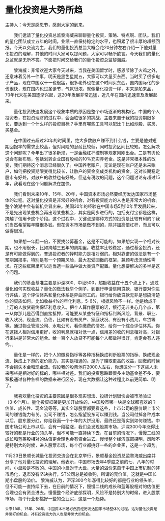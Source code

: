 # 量化投资是大势所趋

主持人：今天是感恩节，感谢大家的到来。

　　我们邀请了量化投资总监黎海威来聊聊量化投资，策略、特点啊、团队。我们的量化团队成立五年的时间，业绩一直保持稳定的水平，也积累了很丰厚的超额回报。今天以交流为主，我们的量化投资总监大概会花20分钟左右介绍一下他对量化投资的理解，其他的时间大家可以提问题，大家可以畅所欲言。今天我们的量化总监就是无所不答。下面把时间交给我们的量化投资总监黎海威。

　　黎海威：非常欢迎大家今天过来，当我在美国留学时，感恩节除了火鸡之外，还意味着另外一件事，明天是黑色星期五，大家可以大量买东西。当时买了很多电子产品，现在中国双十一也很猛，很多老外也在这个时间买东西。国内国际化的步伐很快，现在国内也过圣诞节，气氛很浓。就像量化投资一样，本来是舶来品，70年代末在美国逐渐兴起，这20年发展非常迅猛，近几年在国内迅速普及发展起来。

　　量化投资快速发展这个现象本质的原因是整个市场逐渐的机构化。中国的个人投资者，在投资理财的过程中，会面临很多的挑战，主要来自于我的投资期限多长，要达到一个什么样的投资目标？手里有哪些工具可以配比？比如炒股、买房、买基金。

　　在中国过去超过20年的时间里，绝大多数散户赚不到什么钱，主要是他对短期回报率的需求比较高，但对风险的忍耐比较低，同时投资区间比较短。怎么解决这个问题呢？今年出了很多新规，一是金融杠杆控制等规定刚刚出台。二是有舆论说会有新布局，包括划转企业国有股权的10%充实养老金。这是非常根本性的改变，我们期待这个消息已经很久了。中国养老账户，无论是现在账户还是未来账户，如何把投资期限变得比较长，让散户的资金变成类机构的资金，这对长期稳定股市有好处，对散户的收益也有好处。但这有税收的问题，这个问题讨论有超过15年，我看现在这个问题解决在加快。

　　我们看到未来10年、15年、20年，中国资本市场必然要经历发达国家市场整体的过程。这对量化投资是非常好的机会，对有投资能力的人也是非常大的机会。整个浪潮中会有新机会冒出来。美国30年的经验在中国市场5到10年里发展起来，不是先出现某些机会再出现某些机会，其实是同步进行的，包括支付宝都是这样，跨越了信用卡这个阶段。这个过程中，关键点是哪种方式的投资是比较有利的？我们当然希望每年赚很多钱。但在资本市场是做不到的，除非加高倍杠杆，而且可以做得很准。

　　如果想一年翻一倍，不要找公募基金，这是不可能的。如果想实现一个相对长期，也不用很长，比如跨越三五年的周期里，收益率比较稳定，通过基金投资，还是有可能做得到的。普通投资者的择时能力是相对弱的。相对靠谱的做法是有一个预期回报率，特别是有一个预期风险，最大忍受回撤的框架，兼顾考虑流动性需求。在这些框架里可以适当选一些品种做大类资产配置。量化想要解决的多半是这个问题。

　　我们的基金基准主要是沪深300、中证500，超额收益在十五个点上下。通过量化如何实现收益？量化的做法我举个例子，到银行申请信用贷款，银行要对你进行评估，这个评估体系和量化体系是异曲同工的。银行给你放贷款无非是想搞清楚你的资质如何。比如收益4%的年化利息，5-6%，根据风险不一样。他是给成千上万的人放贷最终保证利息收入。把个人算作股票的话，银行无非关心几个点，第一从你那儿是否得到直接抵押，可能要从某些特征和指标判断风险，背景、职业、收入状况、现金流、负债，比如有没有房产、家庭状况、有没有小孩儿，车贷等等。通过物业管理公司、水电公司，看你缴费的情况，给你一个综合评估体系。你在这拨人相对信用更好，收的利息就相对低一点，信用差的收的利息相对高，对银行来讲是非常大的组合。给一百个人放贷不可能每个人都做得很好，肯定会有人违约。。

　　量化是一样的，把个人的缴费指标等各种指标换成判断股票的指标、换成现金流、换成上下游的定价能力，其实是相通的。是为了赚取更高的收益，回撤的时候不会损失本金和现金流。假设我的股票池在2000人左右，你想区分一下这些人未来哪些是相对好的标的，哪些相对差。我们的投资思路跟很多主动基金差不多，要积极通过各种各样的数据来进行区分。现在大数据让这种过程比以前更简单、明了。

　　我喜欢量化投资的主要原因是很多现实想法、投研计划很快会被市场验证（3-6个月）。量化投资框架是更加开放性的，中国股市哪一块是全球都喜欢的？估值、成长性、现金流等等，其实全球股票都要看这些，上市公司的股价跟上市公司的赚钱能力有关。公司不赚钱，怎么指望股东可以赚到钱。当公司付掉各种成本以后，股东要分红，你给我画一个十年的大饼没用，最终还是落实到如何赚钱。中国市场公司上市以后，会有一段猛涨，我们会发现股票市场，沪深300今年涨得比较好的都是行业的领头羊，但不可能一直持续下去，在目前的情况下，慢慢二线的成长和蓝筹股相对的估值更合理也会有资金进去。慢慢整个经济底部探明，风险不是特别大的时候，进入股票市场，每个行业都挑好一些的企业买，这是一个趋势。
  
  11月23日景顺长城量化投资交流会在北京举行，景顺基金投资总监黎海威出席并分享了他对量化投资的理解。他表示，中国市场去年4季度之前的七、八年的时间，小盘股是不败的。中国的小盘对于大盘，大量的溢价来自于中国上市机制的非市场化，退市没有坚决执行，ST公司总是被收购，所谓的壳价值，这就是中国长期小盘股的溢价。
黎海威认为，沪深300今年涨得比较好的都是行业的领头羊，但不可能一直持续下去，在目前的情况下，慢慢二线的成长和蓝筹股相对的估值更合理也会有资金进去。慢慢整个经济底部探明，风险不是特别大的时候，进入股票市场，每个行业都挑好一些的企业买，这是一个趋势。

	未来10年、15年、20年，中国资本市场必然要经历发达国家市场整体的过程。这对量化投资是非常好的机会，对有投资能力的人也是非常大的机会。